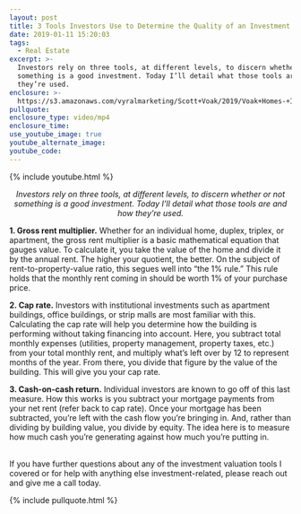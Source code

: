 ```yaml
---
layout: post
title: 3 Tools Investors Use to Determine the Quality of an Investment
date: 2019-01-11 15:20:03
tags:
  - Real Estate
excerpt: >-
  Investors rely on three tools, at different levels, to discern whether or not
  something is a good investment. Today I’ll detail what those tools are and how
  they’re used.
enclosure: >-
  https://s3.amazonaws.com/vyralmarketing/Scott+Voak/2019/Voak+Homes-+Investment+Tools.mp4
pullquote:
enclosure_type: video/mp4
enclosure_time:
use_youtube_image: true
youtube_alternate_image:
youtube_code:
---
```


{% include youtube.html %}

<p style="text-align: center;"><em>Investors rely on three tools, at different levels, to discern whether or not something is a good investment. Today I’ll detail what those tools are and how they’re used.</em></p>

**1. Gross rent multiplier.** Whether for an individual home, duplex, triplex, or apartment, the gross rent multiplier is a basic mathematical equation that gauges value. To calculate it, you take the value of the home and divide it by the annual rent. The higher your quotient, the better. On the subject of rent-to-property-value ratio, this segues well into “the 1% rule.” This rule holds that the monthly rent coming in should be worth 1% of your purchase price.&nbsp;

**2. Cap rate.** Investors with institutional investments such as apartment buildings, office buildings, or strip malls are most familiar with this. Calculating the cap rate will help you determine how the building is performing without taking financing into account. Here, you subtract total monthly expenses (utilities, property management, property taxes, etc.) from your total monthly rent, and multiply what’s left over by 12 to represent months of the year. From there, you divide that figure by the value of the building. This will give you your cap rate.&nbsp;

**3. Cash-on-cash return.** Individual investors are known to go off of this last measure. How this works is you subtract your mortgage payments from your net rent (refer back to cap rate). Once your mortgage has been subtracted, you’re left with the cash flow you’re bringing in. And, rather than dividing by building value, you divide by equity. The idea here is to measure how much cash you’re generating against how much you’re putting in.&nbsp;

<br>If you have further questions about any of the investment valuation tools I covered or for help with anything else investment-related, please reach out and give me a call today.

{% include pullquote.html %}